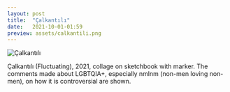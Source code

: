 ```yaml
---
layout: post
title:  "Çalkantılı"
date:   2021-10-01-01:59
preview: assets/calkantili.png
---
```


<img src="{{site.baseurl}}/assets/calkantili.png" alt="Çalkantılı" class="center"/>

Çalkantılı (Fluctuating), 2021, collage on sketchbook with marker. 
The comments made about LGBTQIA+, especially nmlnm (non-men loving non-men), on how it is controversial are shown.
